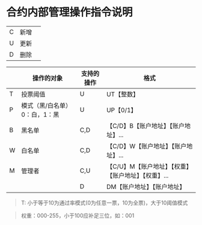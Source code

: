 # 合约内部管理操作指令说明

|      |                       |      |
| ---- | --------------------- | ---- |
| C    | 新增                  |      |
| U    | 更新                  |      |
| D    | 删除                  |      |

|      | 操作的对象                    | 支持的操作 | 格式                                                |
| ---- | ----------------------------- | ---------- | --------------------------------------------------- |
| T    | 投票阈值                      | U          | UT【整数】                                          |
| P    | 模式（黑/白名单）0：白，1：黑 | U          | UP【0/1】                                           |
| B    | 黑名单                        | C,D        | 【C/D】B【账户地址】【账户地址】...                 |
| W    | 白名单                        | C,D        | 【C/D】W【账户地址】【账户地址】...                 |
| M    | 管理者                        | C,U        | 【C/U】M【账户地址】【权重】【账户地址】【权重】... |
|      |                               | D          | DM【账户地址】【账户地址】                          |

>T: 小于等于10为通过率模式(0为任意一票，10为全票)，大于10阈值模式

>权重：000-255，小于100应补足三位，如：001
